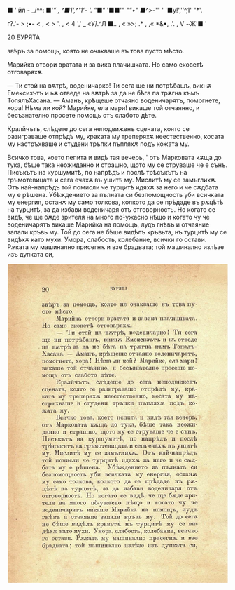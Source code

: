 ﻿■ ' йл	- _/^^: ■'*” ,	^■1‘,^'1‘- '. ”*■“ '■■'*" ""•"	■^>-*'" ' '■у́!','’^,1' "*'.

г?.'- > ;•- < ,	< > '.	, < 4	',' _ «У́/.^Л ■.. , « »>; .*	, ,« *&•, .'.	, V ~Ж'■ '

20	БУРЯТА

звѣръ за помощь, която не очакваше въ това пусто мѣсто.

Марийка отвори вратата и за вика плачишката. Но само ековетѣ отговаряхѫ.

— Ти стой на вѫтрѣ, воденичарко! Ти сега ще ни потрѣбашъ, викнѫ Емексизътъ и ьѫ отведе на вѫтрѣ за да не бѣга па трѫгна къмъ ТопялъХасана. — Аманъ, крѣщеше отчаяно воденичарятъ, помогнете, хора! Нѣма ли кой? Марийке, ела мари! викаше той отчаянно, и бесъзнателно просете помощь отъ слабото дѣте.

Кралйчътъ, слѣдете до сега неподвиженъ сцената, която се разиграваше отпрѣдѣ му, краката му треперяхѫ неестественно, косата му настръхваше и студени тръпки пъпляхѫ подъ кожата му.

Всичко това, което пепита и видѣ тая вечерь, ' отъ Марковата кѫща до тука, бѣше така неожиданно и страшно, щото му се струваше че е сънъ. Писъкътъ на куршумитѣ, по напрѣдъ и послѣ трѣсъкътъ на гръмотевицата и сега ечахѫ въ ушитѣ му. Мислитѣ му се замъглихѫ. Отъ най-напрѣдъ той помисли че турцитѣ идяхѫ за него и че сѫдбата му е рѣшена. Убѣждението за пълната си безпомощность уби всичката му енергия, останѫ му само толкова, колкото да се прѣдаде въ рѫцѣтѣ на турцитѣ, за да избави воденичаря отъ отговорность. Но когато се видѣ, че ще бѫде зрителя на много по́-ужасно нѣщо и когато чу че воденичарятъ викаше Марийка на помощъ, лудъ гнѣвъ и отчаяние запали кръвь му. Той до сега не бѣше видѣлъ кръвьта, нъ турцитѣ му се видѣхѫ като мухи. Умора, слабость, колебание, всички го остави. Рѫката му машинално присегнѫ и взе брадвата; той машинално излѣзе изъ дупката си,

![original](../images/027.jpg)

